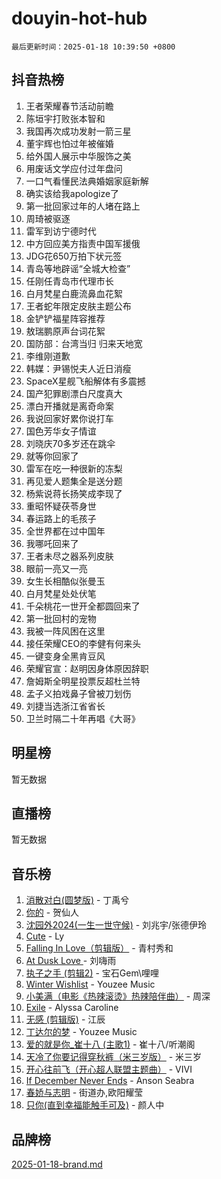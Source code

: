 # douyin-hot-hub

`最后更新时间：2025-01-18 10:39:50 +0800`

## 抖音热榜

1. 王者荣耀春节活动前瞻
1. 陈垣宇打败张本智和
1. 我国再次成功发射一箭三星
1. 董宇辉也怕过年被催婚
1. 给外国人展示中华服饰之美
1. 用废话文学应付过年盘问
1. 一口气看懂民法典婚姻家庭新解
1. 确实该给我apologize了
1. 第一批回家过年的人堵在路上
1. 周琦被驱逐
1. 雷军到访宁德时代
1. 中方回应美方指责中国军援俄
1. JDG花650万拍下状元签
1. 青岛等地辟谣“全城大检查”
1. 任刚任青岛市代理市长
1. 白月梵星白鹿流鼻血花絮
1. 王者蛇年限定皮肤主题公布
1. 金铲铲福星阵容推荐
1. 敖瑞鹏原声台词花絮
1. 国防部：台湾当归 归来天地宽
1. 李维刚道歉
1. 韩媒：尹锡悦夫人近日消瘦
1. SpaceX星舰飞船解体有多震撼
1. 国产犯罪剧漂白尺度真大
1. 漂白开播就是离奇命案
1. 我说回家好累你说打车
1. 国色芳华女子情谊
1. 刘晓庆70多岁还在跳伞
1. 就等你回家了
1. 雷军在吃一种很新的冻梨
1. 再见爱人题集全是送分题
1. 杨紫说蒋长扬笑成李现了
1. 重昭怀疑茯苓身世
1. 春运路上的毛孩子
1. 全世界都在过中国年
1. 我哪吒回来了
1. 王者未尽之器系列皮肤
1. 眼前一亮又一亮
1. 女生长相酷似张曼玉
1. 白月梵星处处伏笔
1. 千朵桃花一世开全都圆回来了
1. 第一批回村的宠物
1. 我被一阵风困在这里
1. 接任荣耀CEO的李健有何来头
1. 一键变身全黑肯豆风
1. 荣耀官宣：赵明因身体原因辞职
1. 詹姆斯全明星投票反超杜兰特
1. 孟子义拍戏鼻子曾被刀划伤
1. 刘捷当选浙江省省长
1. 卫兰时隔二十年再唱《大哥》

## 明星榜

暂无数据

## 直播榜

暂无数据

## 音乐榜

1. [消散对白(圆梦版)](https://sf5-hl-cdn-tos.douyinstatic.com/obj/tos-cn-ve-2774/og4jB5I5IizzoZVAAAzWgBMAsMDWoArfwBOiFs) - 丁禹兮
1. [你的](https://sf5-hl-cdn-tos.douyinstatic.com/obj/tos-cn-ve-2774/oYuIeKf42jB7sEV6B2upMdpYAgfrQWj0FeRegh) - 贺仙人
1. [沈园外2024(一生一世守候)](https://sf5-hl-cdn-tos.douyinstatic.com/obj/tos-cn-ve-2774/oAIYMHGCmKaYKFDd6FZBf9AfMfx1eErAAEJAFH) - 刘兆宇/张德伊玲
1. [Cute](https://sf5-hl-cdn-tos.douyinstatic.com/obj/tos-cn-ve-2774/o4IbIzHWKAAB4wsS5qMBRiiAlEBGTpQRNfFvuo) - Ly
1. [Falling In Love（剪辑版）](https://sf5-hl-cdn-tos.douyinstatic.com/obj/tos-cn-ve-2774/o8ajpA8zzgBPahbBIO8AcKGBLJezFCRd1wfP9f) - 青村秀和
1. [ At Dusk  Love ](https://sf6-cdn-tos.douyinstatic.com/obj/tos-cn-ve-2774/o8CrpCf5CaYgI4ZrtQgMQAFEfuGqNnRSDQAPBc) - 刘嗨雨
1. [执子之手 (剪辑2)](https://sf5-hl-cdn-tos.douyinstatic.com/obj/tos-cn-ve-2774/oUoZLQjCc31XzqsBnBQUNgeKtYPBcgbFDwtfcu) - 宝石Gem\哩哩
1. [Winter Wishlist](https://sf5-hl-cdn-tos.douyinstatic.com/obj/tos-cn-ve-2774/oIIgUOeamCFCVAzxN6MFRLIBlLGpUqQxeeHrLE) - Youzee Music
1. [小美满（电影《热辣滚烫》热辣陪伴曲）](https://sf5-hl-cdn-tos.douyinstatic.com/obj/tos-cn-ve-2774/o0GAn2lSgfZIDUgtevCGDQYnFg4CwnrBaxbTZL) - 周深
1. [Exile](https://sf5-hl-cdn-tos.douyinstatic.com/obj/tos-cn-ve-2774/oYj4gAQTknKE3WW0Je8KGmQ7z1cA4FefwtbufD) - Alyssa Caroline
1. [无感 (剪辑版)](https://sf5-hl-cdn-tos.douyinstatic.com/obj/tos-cn-ve-2774/o0eIsUzJBDlQaQFC5OFlgbMEZC1TFYBftOBn6p) - 江辰
1. [丁达尔的梦](https://sf5-hl-cdn-tos.douyinstatic.com/obj/tos-cn-ve-2774/oMU3WirUZBVQkAC9ccG5P2IQirziZM2RTInUY) - Youzee Music
1. [爱的就是你_崔十八 (主歌1)](https://sf5-hl-cdn-tos.douyinstatic.com/obj/tos-cn-ve-2774/oI5BO5DhFZ6UTcNCnZaOCBLtZ7WIMQGfgnXf5E) - 崔十八/听潮阁
1. [天冷了你要记得穿秋裤（米三岁版）](https://sf5-hl-cdn-tos.douyinstatic.com/obj/tos-cn-ve-2774/oQlIwVIDWiZ6BQilAorS7MA0AgCkQDvcZAdm1) - 米三岁
1. [开心往前飞（开心超人联盟主题曲）](https://sf5-hl-cdn-tos.douyinstatic.com/obj/tos-cn-ve-2774/9d8fb7c82cf1421fb93a9fe925275e0a) - VIVI
1. [If December Never Ends](https://sf3-cdn-tos.douyinstatic.com/obj/tos-cn-ve-2774/oY1IQMoTgCFIBg8RZifyqlBBt1UFgitTYmxeOS) - Anson Seabra
1. [春娇与志明](https://sf5-hl-cdn-tos.douyinstatic.com/obj/tos-cn-ve-2774/e530d8fceb7044b39707d7f9ff54add1) - 街道办,欧阳耀莹
1. [只你(直到幸福能触手可及)](https://sf5-hl-cdn-tos.douyinstatic.com/obj/tos-cn-ve-2774/o0lBkRDzFTeaVSUz3ZZSCBVtZ5DIMQGfgmEAuE) - 颜人中

## 品牌榜

[2025-01-18-brand.md](2025-01-18-brand.md)
